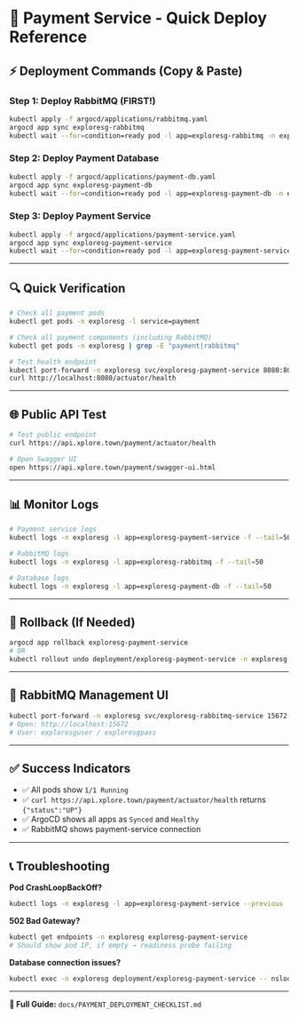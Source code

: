 # 🚀 Payment Service - Quick Deploy Reference

## ⚡ Deployment Commands (Copy & Paste)

### Step 1: Deploy RabbitMQ (FIRST!)
```bash
kubectl apply -f argocd/applications/rabbitmq.yaml
argocd app sync exploresg-rabbitmq
kubectl wait --for=condition=ready pod -l app=exploresg-rabbitmq -n exploresg --timeout=300s
```

### Step 2: Deploy Payment Database
```bash
kubectl apply -f argocd/applications/payment-db.yaml
argocd app sync exploresg-payment-db
kubectl wait --for=condition=ready pod -l app=exploresg-payment-db -n exploresg --timeout=180s
```

### Step 3: Deploy Payment Service
```bash
kubectl apply -f argocd/applications/payment-service.yaml
argocd app sync exploresg-payment-service
kubectl wait --for=condition=ready pod -l app=exploresg-payment-service -n exploresg --timeout=180s
```

---

## 🔍 Quick Verification

```bash
# Check all payment pods
kubectl get pods -n exploresg -l service=payment

# Check all payment components (including RabbitMQ)
kubectl get pods -n exploresg | grep -E "payment|rabbitmq"

# Test health endpoint
kubectl port-forward -n exploresg svc/exploresg-payment-service 8080:8080 &
curl http://localhost:8080/actuator/health
```

---

## 🌐 Public API Test

```bash
# Test public endpoint
curl https://api.xplore.town/payment/actuator/health

# Open Swagger UI
open https://api.xplore.town/payment/swagger-ui.html
```

---

## 📊 Monitor Logs

```bash
# Payment service logs
kubectl logs -n exploresg -l app=exploresg-payment-service -f --tail=50

# RabbitMQ logs
kubectl logs -n exploresg -l app=exploresg-rabbitmq -f --tail=50

# Database logs
kubectl logs -n exploresg -l app=exploresg-payment-db -f --tail=50
```

---

## 🔄 Rollback (If Needed)

```bash
argocd app rollback exploresg-payment-service
# OR
kubectl rollout undo deployment/exploresg-payment-service -n exploresg
```

---

## 🐰 RabbitMQ Management UI

```bash
kubectl port-forward -n exploresg svc/exploresg-rabbitmq-service 15672:15672
# Open: http://localhost:15672
# User: exploresguser / exploresgpass
```

---

## ✅ Success Indicators

- ✅ All pods show `1/1 Running`
- ✅ `curl https://api.xplore.town/payment/actuator/health` returns `{"status":"UP"}`
- ✅ ArgoCD shows all apps as `Synced` and `Healthy`
- ✅ RabbitMQ shows payment-service connection

---

## 📞 Troubleshooting

**Pod CrashLoopBackOff?**
```bash
kubectl logs -n exploresg -l app=exploresg-payment-service --previous
```

**502 Bad Gateway?**
```bash
kubectl get endpoints -n exploresg exploresg-payment-service
# Should show pod IP, if empty → readiness probe failing
```

**Database connection issues?**
```bash
kubectl exec -n exploresg deployment/exploresg-payment-service -- nslookup exploresg-payment-db-service.exploresg.svc.cluster.local
```

---

**📖 Full Guide:** `docs/PAYMENT_DEPLOYMENT_CHECKLIST.md`
